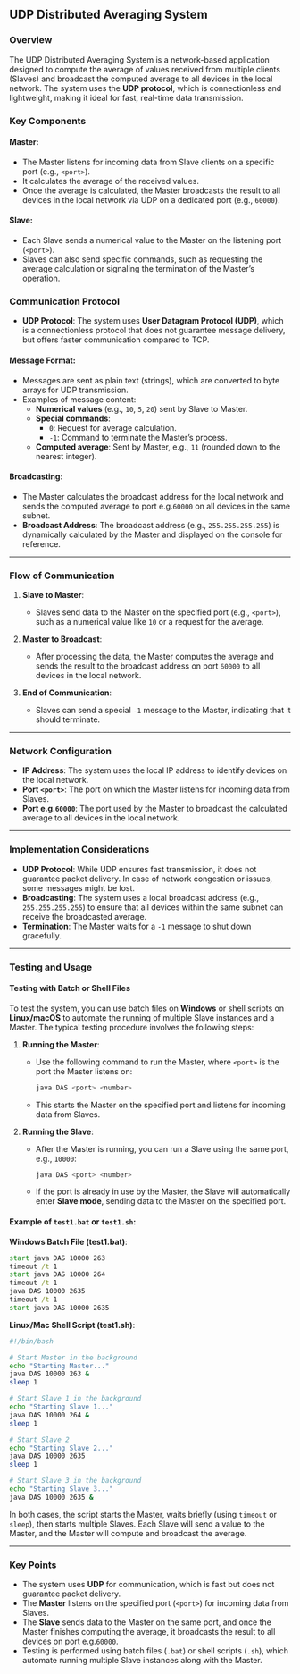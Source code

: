 ## **UDP Distributed Averaging System**

### **Overview**
The UDP Distributed Averaging System is a network-based application designed to compute the average of values received from multiple clients (Slaves) and broadcast the computed average to all devices in the local network. The system uses the **UDP protocol**, which is connectionless and lightweight, making it ideal for fast, real-time data transmission.

### **Key Components**

#### **Master**:
- The Master listens for incoming data from Slave clients on a specific port (e.g., `<port>`).
- It calculates the average of the received values.
- Once the average is calculated, the Master broadcasts the result to all devices in the local network via UDP on a dedicated port (e.g., `60000`).

#### **Slave**:
- Each Slave sends a numerical value to the Master on the listening port (`<port>`).
- Slaves can also send specific commands, such as requesting the average calculation or signaling the termination of the Master’s operation.

### **Communication Protocol**
- **UDP Protocol**: The system uses **User Datagram Protocol (UDP)**, which is a connectionless protocol that does not guarantee message delivery, but offers faster communication compared to TCP.

#### **Message Format**:
- Messages are sent as plain text (strings), which are converted to byte arrays for UDP transmission.
- Examples of message content:
    - **Numerical values** (e.g., `10`, `5`, `20`) sent by Slave to Master.
    - **Special commands**:
        - `0`: Request for average calculation.
        - `-1`: Command to terminate the Master’s process.
    - **Computed average**: Sent by Master, e.g., `11` (rounded down to the nearest integer).

#### **Broadcasting**:
- The Master calculates the broadcast address for the local network and sends the computed average to port e.g.`60000` on all devices in the same subnet.
- **Broadcast Address**: The broadcast address (e.g., `255.255.255.255`) is dynamically calculated by the Master and displayed on the console for reference.

---

### **Flow of Communication**

1. **Slave to Master**:
    - Slaves send data to the Master on the specified port (e.g., `<port>`), such as a numerical value like `10` or a request for the average.

2. **Master to Broadcast**:
    - After processing the data, the Master computes the average and sends the result to the broadcast address on port `60000` to all devices in the local network.

3. **End of Communication**:
    - Slaves can send a special `-1` message to the Master, indicating that it should terminate.

---

### **Network Configuration**

- **IP Address**: The system uses the local IP address to identify devices on the local network.
- **Port `<port>`**: The port on which the Master listens for incoming data from Slaves.
- **Port e.g.`60000`**: The port used by the Master to broadcast the calculated average to all devices in the local network.

---

### **Implementation Considerations**

- **UDP Protocol**: While UDP ensures fast transmission, it does not guarantee packet delivery. In case of network congestion or issues, some messages might be lost.
- **Broadcasting**: The system uses a local broadcast address (e.g., `255.255.255.255`) to ensure that all devices within the same subnet can receive the broadcasted average.
- **Termination**: The Master waits for a `-1` message to shut down gracefully.

---

### **Testing and Usage**

#### **Testing with Batch or Shell Files**

To test the system, you can use batch files on **Windows** or shell scripts on **Linux/macOS** to automate the running of multiple Slave instances and a Master. The typical testing procedure involves the following steps:

1. **Running the Master**:
    - Use the following command to run the Master, where `<port>` is the port the Master listens on:
      ```bash
      java DAS <port> <number>
      ```
    - This starts the Master on the specified port and listens for incoming data from Slaves.

2. **Running the Slave**:
    - After the Master is running, you can run a Slave using the same port, e.g., `10000`:
      ```bash
      java DAS <port> <number>
      ```
    - If the port is already in use by the Master, the Slave will automatically enter **Slave mode**, sending data to the Master on the specified port.

#### **Example of `test1.bat` or `test1.sh`**:

**Windows Batch File (test1.bat)**:
```bat
start java DAS 10000 263
timeout /t 1
start java DAS 10000 264
timeout /t 1
java DAS 10000 2635
timeout /t 1
start java DAS 10000 2635
```

**Linux/Mac Shell Script (test1.sh)**:
```bash
#!/bin/bash

# Start Master in the background
echo "Starting Master..."
java DAS 10000 263 &
sleep 1

# Start Slave 1 in the background
echo "Starting Slave 1..."
java DAS 10000 264 &
sleep 1

# Start Slave 2
echo "Starting Slave 2..."
java DAS 10000 2635
sleep 1

# Start Slave 3 in the background
echo "Starting Slave 3..."
java DAS 10000 2635 &
```

In both cases, the script starts the Master, waits briefly (using `timeout` or `sleep`), then starts multiple Slaves. Each Slave will send a value to the Master, and the Master will compute and broadcast the average.

---

### **Key Points**
- The system uses **UDP** for communication, which is fast but does not guarantee packet delivery.
- The **Master** listens on the specified port (`<port>`) for incoming data from Slaves.
- The **Slave** sends data to the Master on the same port, and once the Master finishes computing the average, it broadcasts the result to all devices on port e.g.`60000`.
- Testing is performed using batch files (`.bat`) or shell scripts (`.sh`), which automate running multiple Slave instances along with the Master.